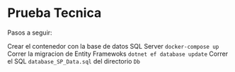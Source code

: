 # Prueba Tecnica

Pasos a seguir:

Crear el contenedor con la base de datos SQL Server `docker-compose up`
Correr la migracion de Entity Framewoks `dotnet ef database update`
Correr el SQL `database_SP_Data.sql` del directorio `Db`
